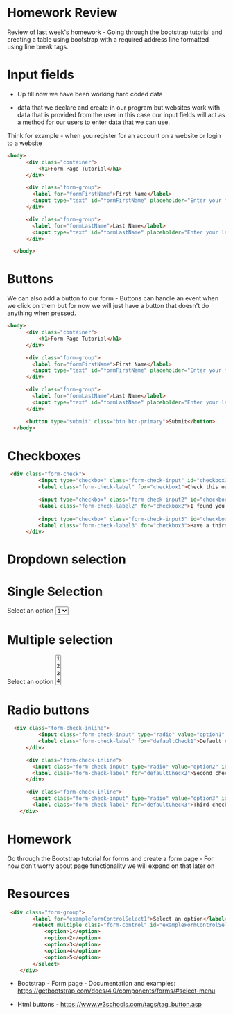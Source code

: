 # Homework Review

Review of last week's homework - Going through the bootstrap tutorial and creating a table using bootstrap with a required address line formatted using line break tags.

# Input fields
- Up till now we have been working hard coded data

- data that we declare and create in our program but websites work with data that is provided from the user in this case our input fields will act as a method for our users to enter data that we can use.

Think for example - when you register for an account on a website or login to a website

```html
<body>
      <div class="container">
          <h1>Form Page Tutorial</h1>
      </div>

      <div class="form-group">
        <label for="formFirstName">First Name</label>
        <input type="text" id="formFirstName" placeholder="Enter your first name">
      </div>

      <div class="form-group">
        <label for="formLastName">Last Name</label>
        <input type="text" id="formLastName" placeholder="Enter your last name">
      </div>

  </body>
```

# Buttons

We can also add a button to our form - Buttons can handle an event when we click on them but for now we will just have a button that doesn't do anything when pressed.

```html
<body>
      <div class="container">
          <h1>Form Page Tutorial</h1>
      </div>

      <div class="form-group">
        <label for="formFirstName">First Name</label>
        <input type="text" id="formFirstName" placeholder="Enter your first name">
      </div>

      <div class="form-group">
        <label for="formLastName">Last Name</label>
        <input type="text" id="formLastName" placeholder="Enter your last name">
      </div>

      <button type="submit" class="btn btn-primary">Submit</button>
  </body>
```
# Checkboxes
```html
 <div class="form-check">
          <input type="checkbox" class="form-check-input" id="checkbox1">
          <label class="form-check-label" for="checkbox1">Check this out</label>

          <input type="checkbox" class="form-check-input2" id="checkbox2">
          <label class="form-check-label2" for="checkbox2">I found you checkbox</label>
          
          <input type="checkbox" class="form-check-input3" id="checkbox3">
          <label class="form-check-label3" for="checkbox3">Have a third checkbox</label>
      </div>
```
# Dropdown selection

# Single Selection 

<div class="form-group">
          <label for="exampleFormControlSelect1">Select an option</label>
          <select class="form-control" id="exampleFormControlSelect1">
              <option>1</option>
              <option>2</option>
              <option>3</option>
              <option>4</option>
              <option>5</option>
          </select>
      </div>

# Multiple selection

 <div class="form-group">
        <label for="exampleFormControlSelect1">Select an option</label>
        <select multiple class="form-control" id="exampleFormControlSelect1">
            <option>1</option>
            <option>2</option>
            <option>3</option>
            <option>4</option>
            <option>5</option>
        </select>
    </div>

# Radio buttons
```html
  <div class="form-check-inline">
          <input class="form-check-input" type="radio" value="option1" id=defaultCheck1>
          <label class="form-check-label" for="defaultCheck1">Default checkbox</label>
      </div>

      <div class="form-check-inline">
        <input class="form-check-input" type="radio" value="option2" id=defaultCheck2>
        <label class="form-check-label" for="defaultCheck2">Second checkbox</label>
      </div>

      <div class="form-check-inline">
        <input class="form-check-input" type="radio" value="option3" id=defaultCheck3>
        <label class="form-check-label" for="defaultCheck3">Third checkbox</label>
    </div>
```

# Homework
Go through the Bootstrap tutorial for forms and create a form page - For now don't worry about page functionality we will expand on that later on

# Resources
```html
 <div class="form-group">
        <label for="exampleFormControlSelect1">Select an option</label>
        <select multiple class="form-control" id="exampleFormControlSelect1">
            <option>1</option>
            <option>2</option>
            <option>3</option>
            <option>4</option>
            <option>5</option>
        </select>
    </div>
```
- Bootstrap - Form page - Documentation and examples: https://getbootstrap.com/docs/4.0/components/forms/#select-menu

- Html buttons - https://www.w3schools.com/tags/tag_button.asp


